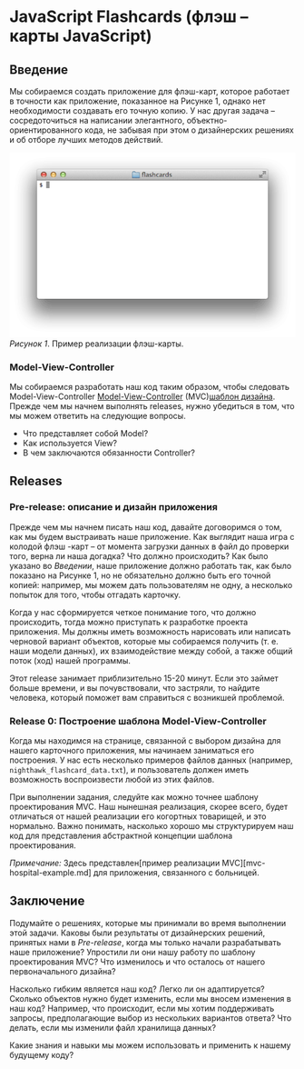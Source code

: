 # JavaScript Flashcards (флэш – карты JavaScript)

## Введение
Мы собираемся создать приложение для флэш-карт, которое работает в точности как приложение, показанное на Рисунке 1, однако нет необходимости создавать его точную копию. У нас другая задача – сосредоточиться на написании элегантного, объектно-ориентированного кода, не забывая при этом о дизайнерских решениях и об отборе лучших методов действий.

![flashcards animation](readme-assets/flashcards-animation.gif)
*Рисунок 1*. Пример реализации флэш-карты.


### Model-View-Controller
Мы собираемся разработать наш код таким образом, чтобы следовать Model-View-Controller [Model-View-Controller][wikipedia mvc] (MVC)[шаблон дизайна][шаблон дизайна Википедия]. Прежде чем мы начнем выполнять releases, нужно убедиться в том, что мы можем ответить на следующие вопросы.

- Что представляет собой Model?
- Как используется View?
- В чем заключаются обязанности Controller?


## Releases
### Pre-release: описание и дизайн приложения
Прежде чем мы начнем писать наш код, давайте договоримся о том, как мы будем выстраивать наше приложение. Как выглядит наша игра с колодой флэш -карт – от момента загрузки данных в файл до проверки того, верна ли наша догадка? Что должно происходить? Как было указано во *Введении*, наше приложение должно работать так, как было показано на Рисунке 1, но не обязательно должно быть его точной копией:   например, мы можем дать пользователям не одну, а несколько попыток  для того, чтобы отгадать карточку.

Когда у нас сформируется четкое понимание того, что должно происходить, тогда можно приступать к разработке проекта приложения. Мы должны иметь возможность нарисовать или написать черновой вариант объектов, которые мы собираемся получить (т. е. наши модели данных), их взаимодействие между собой, а также общий поток (ход) нашей программы.

Этот release занимает приблизительно 15-20 минут. Если это займет больше времени, и вы почувствовали, что застряли, то найдите человека, который поможет вам справиться с возникшей проблемой.

### Release 0: Построение шаблона Model-View-Controller

Когда мы находимся на странице, связанной с выбором дизайна для нашего карточного приложения, мы начинаем заниматься его построения. У нас есть несколько примеров файлов данных (например, `nighthawk_flashcard_data.txt`), и пользователь должен иметь возможность воспроизвести любой из этих файлов.

При выполнении задания, следуйте как можно точнее шаблону проектирования MVC. Наш  нынешная реализация, скорее всего, будет отличаться от нашей реализации его когортных товарищей, и это нормально. Важно понимать, насколько хорошо мы структурируем наш код для представления абстрактной концепции шаблона проектирования.

*Примечание:* Здесь представлен[пример реализации MVC][mvc-hospital-example.md] для приложения, связанного с больницей.

## Заключение
Подумайте о решениях, которые мы принимали во время выполнении этой задачи. Каковы были результаты от дизайнерских решений, принятых нами в *Pre-release*, когда мы только начали разрабатывать наше приложение? Упростили ли они нашу работу по шаблону проектирования MVC? Что изменилось и  что осталось от нашего первоначального дизайна?

Насколько гибким является наш код? Легко ли он адаптируется? Сколько объектов нужно будет изменить, если мы вносем изменения в наш код? Например, что происходит, если мы хотим поддерживать запросы, предполагающие выбор из нескольких вариантов ответа? Что делать, если мы изменили файл хранилища данных?

Какие знания и навыки мы можем использовать и применить к нашему будущему коду?

[пример реализации mvc]: readme-assets/mvc-hospital-example.md
[шаблон дизайна Википедия]: http://en.wikipedia.org/wiki/Software_design_pattern
[wikipedia mvc]: https://ru.wikipedia.org/wiki/Model-View-Controller
